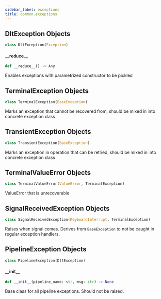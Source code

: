 ```yaml
---
sidebar_label: exceptions
title: common.exceptions
---
```


## DltException Objects

```python
class DltException(Exception)
```

#### \_\_reduce\_\_

```python
def __reduce__() -> Any
```

Enables exceptions with parametrized constructor to be pickled

## TerminalException Objects

```python
class TerminalException(BaseException)
```

Marks an exception that cannot be recovered from, should be mixed in into concrete exception class

## TransientException Objects

```python
class TransientException(BaseException)
```

Marks an exception in operation that can be retried, should be mixed in into concrete exception class

## TerminalValueError Objects

```python
class TerminalValueError(ValueError, TerminalException)
```

ValueError that is unrecoverable

## SignalReceivedException Objects

```python
class SignalReceivedException(KeyboardInterrupt, TerminalException)
```

Raises when signal comes. Derives from `BaseException` to not be caught in regular exception handlers.

## PipelineException Objects

```python
class PipelineException(DltException)
```

#### \_\_init\_\_

```python
def __init__(pipeline_name: str, msg: str) -> None
```

Base class for all pipeline exceptions. Should not be raised.

